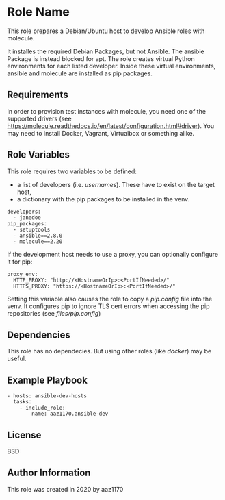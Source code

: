 Role Name
=========

This role prepares a Debian/Ubuntu host to develop Ansible roles with molecule.

It installes the required Debian Packages, but not Ansible. The
ansible Package is instead blocked for apt. The role creates virtual
Python environments for each listed developer. Inside these virtual
environments, ansible and molecule are installed as pip packages.

Requirements
------------

In order to provision test instances with molecule, you need one of the
supported drivers (see
https://molecule.readthedocs.io/en/latest/configuration.html#driver).
You may need to install Docker, Vagrant, Virtualbox or something alike.

Role Variables
--------------

This role requires two variables to be defined:
- a list of developers (i.e. _usernames_). These have to exist on the target host,
- a dictionary with the pip packages to be installed in the venv.

<p></p>

    developers:
      - janedoe
    pip_packages:
      - setuptools
      - ansible==2.8.0
      - molecule==2.20

If the development host needs to use a proxy, you can optionally configure it for pip:

<p></p>

    proxy_env:
      HTTP_PROXY: "http://<HostnameOrIp>:<PortIfNeeded>/"
      HTTPS_PROXY: "https://<HostnameOrIp>:<PortIfNeeded>/"

Setting this variable also causes the role to copy a _pip.config_ file into
the venv. It configures pip to ignore TLS cert errors when accessing the pip
repositories (see _files/pip.config_)

Dependencies
------------

This role has no dependecies. But using other roles (like _docker_) may be
useful.

Example Playbook
----------------

    - hosts: ansible-dev-hosts
      tasks:
        - include_role: 
            name: aaz1170.ansible-dev

License
-------

BSD

Author Information
------------------

This role was created in 2020 by aaz1170
